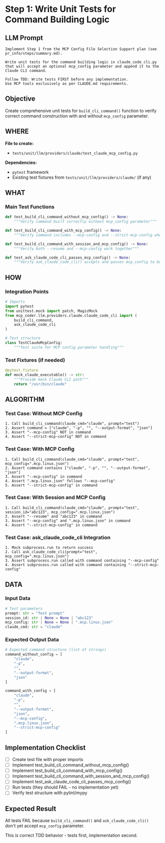# Step 1: Write Unit Tests for Command Building Logic

## LLM Prompt
```
Implement Step 1 from the MCP Config File Selection Support plan (see pr_info/steps/summary.md).

Write unit tests for the command building logic in claude_code_cli.py that will accept an optional mcp_config parameter and append it to the Claude CLI command.

Follow TDD: Write tests FIRST before any implementation.
Use MCP tools exclusively as per CLAUDE.md requirements.
```

## Objective
Create comprehensive unit tests for `build_cli_command()` function to verify correct command construction with and without `mcp_config` parameter.

## WHERE
**File to create:**
- `tests/unit/llm/providers/claude/test_claude_mcp_config.py`

**Dependencies:**
- `pytest` framework
- Existing test fixtures from `tests/unit/llm/providers/claude/` (if any)

## WHAT

### Main Test Functions

```python
def test_build_cli_command_without_mcp_config() -> None:
    """Verify command built correctly without mcp_config parameter"""

def test_build_cli_command_with_mcp_config() -> None:
    """Verify command includes --mcp-config and --strict-mcp-config when specified"""

def test_build_cli_command_with_session_and_mcp_config() -> None:
    """Verify both --resume and --mcp-config work together"""

def test_ask_claude_code_cli_passes_mcp_config() -> None:
    """Verify ask_claude_code_cli() accepts and passes mcp_config to build_cli_command()"""
```

## HOW

### Integration Points
```python
# Imports
import pytest
from unittest.mock import patch, MagicMock
from mcp_coder.llm.providers.claude.claude_code_cli import (
    build_cli_command,
    ask_claude_code_cli
)

# Test structure
class TestClaudeMcpConfig:
    """Test suite for MCP config parameter handling"""
```

### Test Fixtures (if needed)
```python
@pytest.fixture
def mock_claude_executable() -> str:
    """Provide mock Claude CLI path"""
    return "/usr/bin/claude"
```

## ALGORITHM

### Test Case: Without MCP Config
```
1. Call build_cli_command(claude_cmd="claude", prompt="test")
2. Assert command = ["claude", "-p", "", "--output-format", "json"]
3. Assert "--mcp-config" NOT in command
4. Assert "--strict-mcp-config" NOT in command
```

### Test Case: With MCP Config
```
1. Call build_cli_command(claude_cmd="claude", prompt="test", mcp_config=".mcp.linux.json")
2. Assert command contains ["claude", "-p", "", "--output-format", "json"]
3. Assert "--mcp-config" in command
4. Assert ".mcp.linux.json" follows "--mcp-config"
5. Assert "--strict-mcp-config" in command
```

### Test Case: With Session and MCP Config
```
1. Call build_cli_command(claude_cmd="claude", prompt="test", session_id="abc123", mcp_config=".mcp.linux.json")
2. Assert "--resume" and "abc123" in command
3. Assert "--mcp-config" and ".mcp.linux.json" in command
4. Assert "--strict-mcp-config" in command
```

### Test Case: ask_claude_code_cli Integration
```
1. Mock subprocess.run to return success
2. Call ask_claude_code_cli(prompt="test", mcp_config=".mcp.linux.json")
3. Assert subprocess.run called with command containing "--mcp-config"
4. Assert subprocess.run called with command containing "--strict-mcp-config"
```

## DATA

### Input Data
```python
# Test parameters
prompt: str = "Test prompt"
session_id: str | None = None | "abc123"
mcp_config: str | None = None | ".mcp.linux.json"
claude_cmd: str = "claude"
```

### Expected Output Data
```python
# Expected command structure (list of strings)
command_without_config = [
    "claude", 
    "-p", 
    "", 
    "--output-format", 
    "json"
]

command_with_config = [
    "claude",
    "-p",
    "",
    "--output-format",
    "json",
    "--mcp-config",
    ".mcp.linux.json",
    "--strict-mcp-config"
]
```

## Implementation Checklist
- [ ] Create test file with proper imports
- [ ] Implement test_build_cli_command_without_mcp_config()
- [ ] Implement test_build_cli_command_with_mcp_config()
- [ ] Implement test_build_cli_command_with_session_and_mcp_config()
- [ ] Implement test_ask_claude_code_cli_passes_mcp_config()
- [ ] Run tests (they should FAIL - no implementation yet)
- [ ] Verify test structure with pylint/mypy

## Expected Result
All tests FAIL because `build_cli_command()` and `ask_claude_code_cli()` don't yet accept `mcp_config` parameter.

This is correct TDD behavior - tests first, implementation second.
